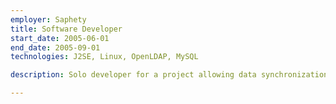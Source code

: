 ```yaml
---
employer: Saphety
title: Software Developer
start_date: 2005-06-01
end_date: 2005-09-01
technologies: J2SE, Linux, OpenLDAP, MySQL

description: Solo developer for a project allowing data synchronization between an LDAP directory and a relational database

---
```

